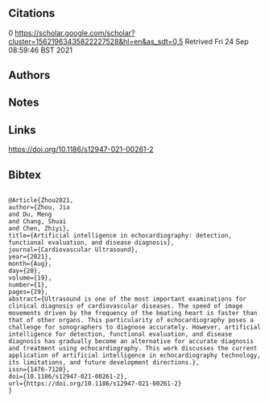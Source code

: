 # 
## Citations
0
https://scholar.google.com/scholar?cluster=15621963435822227528&hl=en&as_sdt=0,5
Retrived
Fri 24 Sep 08:59:46 BST 2021

## Authors 

## Notes

## Links 
https://doi.org/10.1186/s12947-021-00261-2

## Bibtex 

```

@Article{Zhou2021,
author={Zhou, Jia
and Du, Meng
and Chang, Shuai
and Chen, Zhiyi},
title={Artificial intelligence in echocardiography: detection, functional evaluation, and disease diagnosis},
journal={Cardiovascular Ultrasound},
year={2021},
month={Aug},
day={20},
volume={19},
number={1},
pages={29},
abstract={Ultrasound is one of the most important examinations for clinical diagnosis of cardiovascular diseases. The speed of image movements driven by the frequency of the beating heart is faster than that of other organs. This particularity of echocardiography poses a challenge for sonographers to diagnose accurately. However, artificial intelligence for detection, functional evaluation, and disease diagnosis has gradually become an alternative for accurate diagnosis and treatment using echocardiography. This work discusses the current application of artificial intelligence in echocardiography technology, its limitations, and future development directions.},
issn={1476-7120},
doi={10.1186/s12947-021-00261-2},
url={https://doi.org/10.1186/s12947-021-00261-2}
}
```

